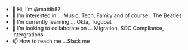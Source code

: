 - 👋 Hi, I’m @mattib87
- 👀 I’m interested in ... Music, Tech, Family and of course.. The Beatles
- 🌱 I’m currently learning ... Okta, Tugboat
- 💞️ I’m looking to collaborate on ... Migration, SOC Compliance, Intergrations
- 📫 How to reach me ...Slack me

<!---
mattib87/mattib87 is a ✨ special ✨ repository because its `README.md` (this file) appears on your GitHub profile.
You can click the Preview link to take a look at your changes.
--->
